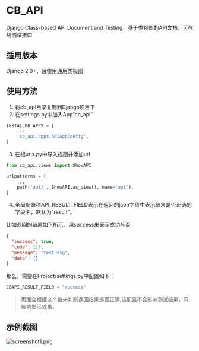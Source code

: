 # CB_API

Django Class-based API Document and Testing，基于类视图的API文档，可在线测试接口

## 适用版本

Django 2.0+，且使用通用类视图

## 使用方法

1. 将cb_api目录复制到Django项目下
2. 在settings.py中加入App“cb_api”
```python
INSTALLED_APPS = [
    ...
    'cb_api.apps.APIAppConfig',
]
```
3. 在根urls.py中导入视图并添加url
```python
from cb_api.views import ShowAPI

urlpatterns = [
    ...
    path('api/', ShowAPI.as_view(), name='api'),
]
```
4. 全局配置项API_RESULT_FIELD表示在返回的json字段中表示结果是否正确的字段名，默认为“result”。

比如返回的结果如下所示，用success来表示成功与否
```json
{
  "success": true,
  "code": 111,
  "message": "test msg",
  "data": {}
}
```
那么，需要在Project/settings.py中配置如下：
```python
CBAPI_RESULT_FIELD = "success"
```
> 页面会根据这个值来判断返回结果是否正确,该配置不会影响测试结果，只影响显示效果。

## 示例截图

![screenshot1.png](https://github.com/maoxiaowang/CB_API/blob/master/screenshot1.png)
